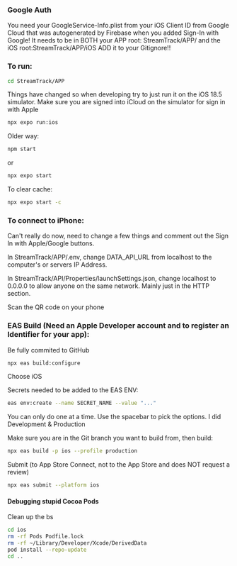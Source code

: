 ### Google Auth
You need your GoogleService-Info.plist from your iOS Client ID from Google Cloud that was autogenerated by Firebase when you added Sign-In with Google!
It needs to be in BOTH your APP root: StreamTrack/APP/ and the iOS root:StreamTrack/APP/iOS
ADD it to your Gitignore!!

### To run:
```sh
cd StreamTrack/APP
```

Things have changed so when developing try to just run it on the iOS 18.5 simulator.
Make sure you are signed into iCloud on the simulator for sign in with Apple
```sh
npx expo run:ios
```

Older way:
```sh
npm start
```

or
```sh
npx expo start
```

To clear cache:
```sh
npx expo start -c
```

### To connect to iPhone:

Can't really do now, need to change a few things and comment out the Sign In with Apple/Google buttons.

In StreamTrack/APP/.env, change DATA_API_URL from localhost to the computer's or servers IP Address.

In StreamTrack/API/Properties/launchSettings.json, change localhost to 0.0.0.0 to allow anyone on the same network. Mainly just in the HTTP section.

Scan the QR code on your phone


### EAS Build (Need an Apple Developer account and to register an Identifier for your app):

Be fully commited to GitHub
```sh
npx eas build:configure
```

Choose iOS

Secrets needed to be added to the EAS ENV:
```sh
eas env:create --name SECRET_NAME --value "..."
```
You can only do one at a time. Use the spacebar to pick the options. I did Development & Production


Make sure you are in the Git branch you want to build from, then build:
```sh
npx eas build -p ios --profile production
```

Submit (to App Store Connect, not to the App Store and does NOT request a review)
```sh
npx eas submit --platform ios
```

#### Debugging stupid Cocoa Pods

Clean up the bs
```sh
cd ios
rm -rf Pods Podfile.lock
rm -rf ~/Library/Developer/Xcode/DerivedData
pod install --repo-update
cd ..
```
